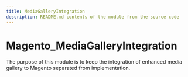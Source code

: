```yaml
---
title: MediaGalleryIntegration
description: README.md contents of the module from the source code
---
```


# Magento_MediaGalleryIntegration

The purpose of this module is to keep the integration of enhanced media gallery to Magento separated from implementation.
